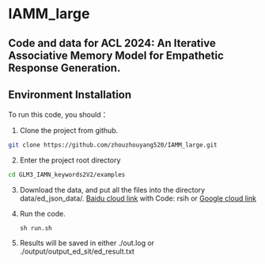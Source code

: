 # IAMM_large

## Code and data for ACL 2024: An Iterative Associative Memory Model for Empathetic Response Generation.


## Environment Installation
To run this code, you should：
1. Clone the project from github.
```sh
git clone https://github.com/zhouzhouyang520/IAMM_large.git
```
2. Enter the project root directory
```sh
cd GLM3_IAMN_keywords2V2/examples
```
3. Download the data, and put all the files into the directory data/ed_json_data/. [Baidu cloud link](https://pan.baidu.com/s/1IWqai_qW1_4ROTkQlKHwVA?pwd=rsih) with Code: rsih or [Google cloud link](https://drive.google.com/file/d/1mqc5kfpOEqYgFQIUqmjxZa0yidNPkhSA/view?usp=drive_link)

4. Run the code.
   ```
   sh run.sh
   ```

5. Results will be saved in either ./out.log or ./output/output_ed_sit/ed_result.txt
